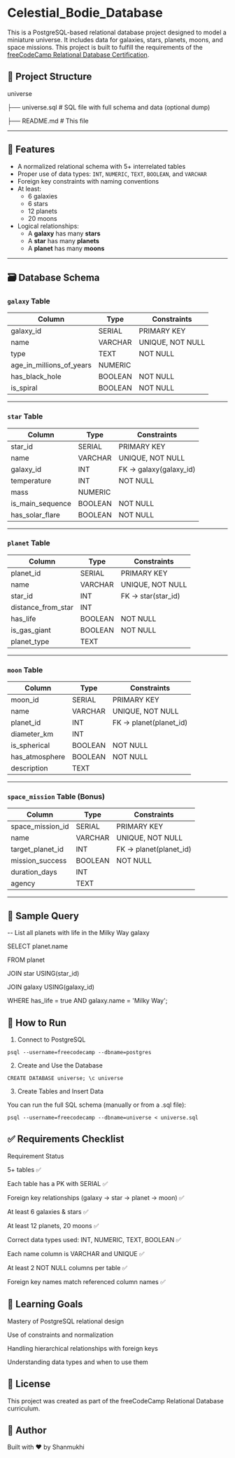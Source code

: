 # Celestial_Bodie_Database
This is a PostgreSQL-based relational database project designed to model a miniature universe. It includes data for galaxies, stars, planets, moons, and space missions. This project is built to fulfill the requirements of the [freeCodeCamp Relational Database Certification](https://www.freecodecamp.org/learn/relational-database/).

## 📁 Project Structure

universe

├── universe.sql # SQL file with full schema and data (optional dump)

├── README.md # This file


---

## 📌 Features

- A normalized relational schema with 5+ interrelated tables
- Proper use of data types: `INT`, `NUMERIC`, `TEXT`, `BOOLEAN`, and `VARCHAR`
- Foreign key constraints with naming conventions
- At least:
  - 6 galaxies
  - 6 stars
  - 12 planets
  - 20 moons
- Logical relationships:
  - A **galaxy** has many **stars**
  - A **star** has many **planets**
  - A **planet** has many **moons**

---

## 🗃️ Database Schema

### `galaxy` Table
| Column         | Type     | Constraints          |
|----------------|----------|----------------------|
| galaxy_id      | SERIAL   | PRIMARY KEY          |
| name           | VARCHAR  | UNIQUE, NOT NULL     |
| type           | TEXT     | NOT NULL             |
| age_in_millions_of_years | NUMERIC |              |
| has_black_hole | BOOLEAN  | NOT NULL             |
| is_spiral      | BOOLEAN  | NOT NULL             |

---

### `star` Table
| Column         | Type     | Constraints              |
|----------------|----------|--------------------------|
| star_id        | SERIAL   | PRIMARY KEY              |
| name           | VARCHAR  | UNIQUE, NOT NULL         |
| galaxy_id      | INT      | FK → galaxy(galaxy_id)   |
| temperature    | INT      | NOT NULL                 |
| mass           | NUMERIC  |                          |
| is_main_sequence | BOOLEAN | NOT NULL                |
| has_solar_flare | BOOLEAN  | NOT NULL                |

---

### `planet` Table
| Column         | Type     | Constraints              |
|----------------|----------|--------------------------|
| planet_id      | SERIAL   | PRIMARY KEY              |
| name           | VARCHAR  | UNIQUE, NOT NULL         |
| star_id        | INT      | FK → star(star_id)       |
| distance_from_star | INT  |                          |
| has_life       | BOOLEAN  | NOT NULL                 |
| is_gas_giant   | BOOLEAN  | NOT NULL                 |
| planet_type    | TEXT     |                          |

---

### `moon` Table
| Column         | Type     | Constraints              |
|----------------|----------|--------------------------|
| moon_id        | SERIAL   | PRIMARY KEY              |
| name           | VARCHAR  | UNIQUE, NOT NULL         |
| planet_id      | INT      | FK → planet(planet_id)   |
| diameter_km    | INT      |                          |
| is_spherical   | BOOLEAN  | NOT NULL                 |
| has_atmosphere | BOOLEAN  | NOT NULL                 |
| description    | TEXT     |                          |

---

### `space_mission` Table (Bonus)
| Column            | Type     | Constraints                   |
|-------------------|----------|-------------------------------|
| space_mission_id  | SERIAL   | PRIMARY KEY                   |
| name              | VARCHAR  | UNIQUE, NOT NULL              |
| target_planet_id  | INT      | FK → planet(planet_id)        |
| mission_success   | BOOLEAN  | NOT NULL                      |
| duration_days     | INT      |                               |
| agency            | TEXT     |                               |

---

## 🧪 Sample Query


-- List all planets with life in the Milky Way galaxy

SELECT planet.name

FROM planet

JOIN star USING(star_id)

JOIN galaxy USING(galaxy_id)

WHERE has_life = true AND galaxy.name = 'Milky Way';

## 🔧 How to Run
1. Connect to PostgreSQL

``` psql --username=freecodecamp --dbname=postgres ```

2. Create and Use the Database

``` CREATE DATABASE universe; \c universe ```

3. Create Tables and Insert Data

You can run the full SQL schema (manually or from a .sql file):

```psql --username=freecodecamp --dbname=universe < universe.sql```
## ✅ Requirements Checklist
Requirement	Status

5+ tables	✅

Each table has a PK with SERIAL	✅

Foreign key relationships (galaxy → star → planet → moon)	✅

At least 6 galaxies & stars	✅

At least 12 planets, 20 moons	✅

Correct data types used: INT, NUMERIC, TEXT, BOOLEAN	✅

Each name column is VARCHAR and UNIQUE	✅

At least 2 NOT NULL columns per table	✅

Foreign key names match referenced column names	✅

## 🧠 Learning Goals
Mastery of PostgreSQL relational design

Use of constraints and normalization

Handling hierarchical relationships with foreign keys

Understanding data types and when to use them

## 📜 License
This project was created as part of the freeCodeCamp Relational Database curriculum.

## 🙋 Author
Built with ❤ by Shanmukhi

